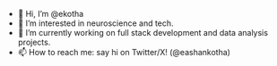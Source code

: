 - 👋 Hi, I’m @ekotha
- 👀 I’m interested in  neuroscience and tech. 
- 🌱 I’m currently working on full stack development and data analysis projects.
- 📫 How to reach me: say hi on Twitter/X! (@eashankotha) 

<!---
ekotha/ekotha is a ✨ special ✨ repository because its `README.md` (this file) appears on your GitHub profile.
You can click the Preview link to take a look at your changes.
--->

